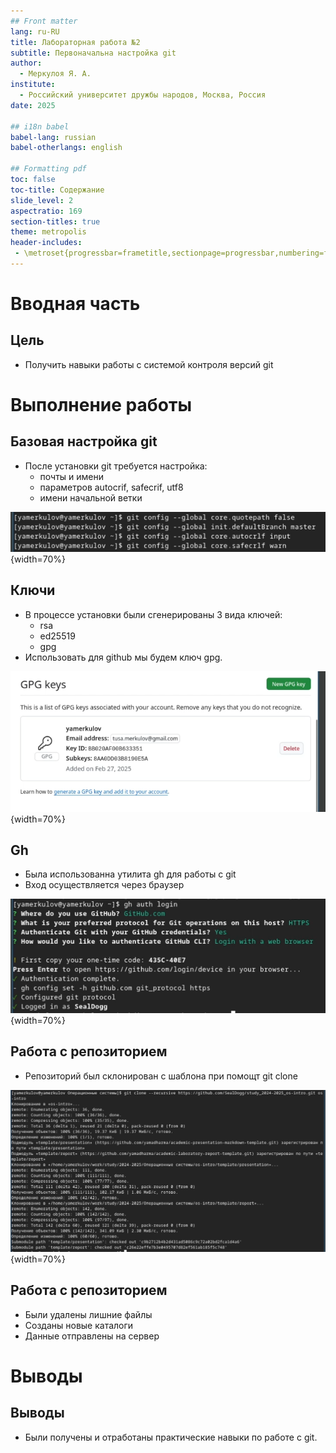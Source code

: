 ```yaml
---
## Front matter
lang: ru-RU
title: Лабораторная работа №2
subtitle: Первоначальна настройка git
author:
  - Меркулоя Я. А.
institute:
  - Российский университет дружбы народов, Москва, Россия
date: 2025

## i18n babel
babel-lang: russian
babel-otherlangs: english

## Formatting pdf
toc: false
toc-title: Содержание
slide_level: 2
aspectratio: 169
section-titles: true
theme: metropolis
header-includes:
 - \metroset{progressbar=frametitle,sectionpage=progressbar,numbering=fraction}
---
```


# Вводная часть

## Цель

- Получить навыки работы с системой контроля версий git


# Выполнение работы

## Базовая настройка git

- После установки git требуется настройка:
	- почты и имени
	- параметров autocrif, safecrif, utf8
	- имени начальной ветки

![Установка параметров](image/3.png){width=70%}

## Ключи

- В процессе установки были сгенерированы 3 вида ключей:
	- rsa
	- ed25519
	- gpg
- Использовать для github мы будем ключ gpg.

![Ключ на github](image/7.png){width=70%}

## Gh

- Была использованна утилита gh для работы с git
- Вход осуществляется через браузер

![Авторизация в gh](image/9.png){width=70%}

## Работа с репозиторием

- Репозиторий был склонирован с шаблона при помощт git clone

![Клонирование](image/11.png){width=70%}

## Работа с репозиторием

- Были удалены лишние файлы
- Созданы новые каталоги
- Данные отправлены на сервер
	

# Выводы

## Выводы

- Были получены и отработаны практические навыки по работе с git.



